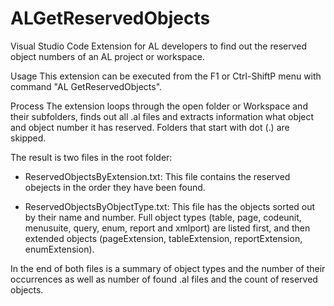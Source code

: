 # ALGetReservedObjects
Visual Studio Code Extension for AL developers to find out the reserved object numbers of an AL project or workspace.

Usage
This extension can be executed from the F1 or Ctrl-ShiftP menu with command
"AL GetReservedObjects".

Process
The extension loops through the open folder or Workspace and their subfolders, finds out all .al files and extracts information what object and object number it has reserved.
Folders that start with dot (.) are skipped.

The result is two files in the root folder:
* ReservedObjectsByExtension.txt: This file contains the reserved obejects in the order they have been found.

* ReservedObjectsByObjectType.txt: This file has the objects sorted out by their name and number. Full object types (table, page, codeunit, menusuite, query, enum, report and xmlport) are listed first, and then extended objects (pageExtension, tableExtension, reportExtension, enumExtension).

In the end of both files is a summary of object types and the number of their occurrences as well as number of found .al files and the count of reserved objects.

